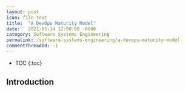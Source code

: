 ```yaml
---
layout: post
icon: file-text
title:  "A DevOps Maturity Model"
date:   2021-05-14 12:00:00 -0600
category: Software Systems Engineering
permalink: /software-systems-engineering/a-devops-maturity-model
commentThreadId: -1
---
```


* TOC
{:toc}

## Introduction

